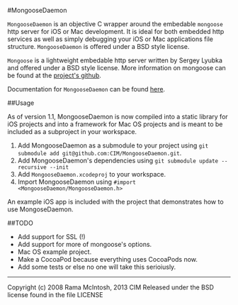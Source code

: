 #MongooseDaemon

`MongooseDaemon` is an objective C wrapper around
the embedable `mongoose` http server for iOS or Mac
development. It is ideal for both embedded http services
as well as simply debugging your iOS or Mac applications
file structure. `MongooseDaemon` is offered under a BSD
style license.

`Mongoose` is a lightweight embedable http server
written by Sergey Lyubka and offered under
a BSD style license. More information on
mongoose can be found at the [project's
github](https://github.com/valenok/mongoose).

Documentation for `MongooseDaemon` can be found [here](/Documents/index.html).

##Usage

As of version 1.1, MongooseDaemon is now compiled into a static library for iOS projects and into a framework for Mac OS projects and is meant to be included as a subproject in your workspace.

1. Add MongooseDaemon as a submodule to your project using `git submodule add git@github.com:CIM/MongooseDaemon.git`.
2. Add MongooseDaemon's dependencies using `git submodule update --recursive --init`
3. Add `MongooseDaemon.xcodeproj` to your workspace.
4. Import MongooseDaemon using `#import <MongooseDaemon/MongooseDaemon.h>`

An example iOS app is included with the project that demonstrates how to use MongoseDaemon.

##TODO

- Add support for SSL (!)
- Add support for more of mongoose's options.
- Mac OS example project.
- Make a CocoaPod because everything uses CocoaPods now.
- Add some tests or else no one will take this serioiusly.

---

Copyright (c) 2008 Rama McIntosh, 2013 CIM
Released under the BSD license found in the file LICENSE
